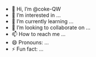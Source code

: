 - 👋 Hi, I’m @coke-QW
- 👀 I’m interested in ...
- 🌱 I’m currently learning ...
- 💞️ I’m looking to collaborate on ...
- 📫 How to reach me ...
- 😄 Pronouns: ...
- ⚡ Fun fact: ...

<!---
coke-QW/coke-QW is a ✨ special ✨ repository because its `README.md` (this file) appears on your GitHub profile.
You can click the Preview link to take a look at your changes.
--->
